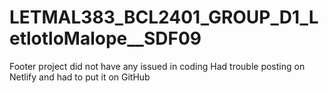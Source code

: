 # LETMAL383_BCL2401_GROUP_D1_LetlotloMalope__SDF09
Footer project did not have any issued in coding
Had trouble posting on Netlify and had to put it on GitHub
